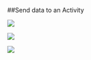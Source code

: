 ##Send data to an Activity 

![ ](https://raw.githubusercontent.com/mhdr/AndroidSamples/master/001/images/Android%20Emulator%20-%20Nexus_5_API_25%3A5554_001.png  "01")

![ ](https://raw.githubusercontent.com/mhdr/AndroidSamples/master/001/images/Android%20Emulator%20-%20Nexus_5_API_25%3A5554_002.png  "02")

![ ](https://raw.githubusercontent.com/mhdr/AndroidSamples/master/001/images/Android%20Emulator%20-%20Nexus_5_API_25%3A5554_003.png  "03")
